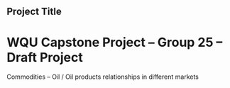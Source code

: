 ## Project Title
# WQU Capstone Project – Group 25 – Draft Project
Commodities – Oil / Oil products relationships in different markets

